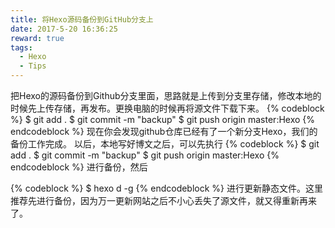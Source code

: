 ```yaml
---
title: 将Hexo源码备份到GitHub分支上
date: 2017-5-20 16:36:25
reward: true
tags:
  - Hexo
  - Tips
---
```


把Hexo的源码备份到Github分支里面，思路就是上传到分支里存储，修改本地的时候先上传存储，再发布。更换电脑的时候再将源文件下载下来。
{% codeblock %}
$ git add .
$ git commit -m "backup"
$ git push origin master:Hexo
{% endcodeblock %}
现在你会发现github仓库已经有了一个新分支Hexo，我们的备份工作完成。
以后，本地写好博文之后，可以先执行
{% codeblock %}
$ git add .
$ git commit -m "backup"
$ git push origin master:Hexo
{% endcodeblock %}
进行备份，然后
<!-- more -->
{% codeblock %}
$ hexo d -g
{% endcodeblock %}
进行更新静态文件。这里推荐先进行备份，因为万一更新网站之后不小心丢失了源文件，就又得重新再来了。